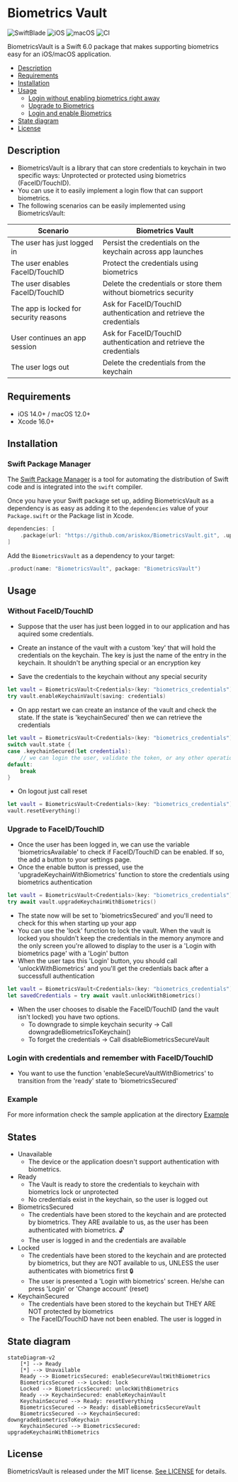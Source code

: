 # Biometrics Vault

![SwiftBlade](https://img.shields.io/badge/Swift-6.0-orange.svg) ![iOS](https://img.shields.io/badge/iOS-14.0-blue.svg) ![macOS](https://img.shields.io/badge/macOS-12.0-blue.svg) ![CI](https://github.com/ariskox/BiometricsVault/actions/workflows/swift.yml/badge.svg?branch=main)

BiometricsVault is a Swift 6.0 package that makes supporting biometrics easy for an iOS/macOS application.

- [Description](#description)
- [Requirements](#requirements)
- [Installation](#installation)
- [Usage](#usage)
    - [Login without enabling biometrics right away](#without-faceidtouchid)
    - [Upgrade to Biometrics](#upgrade-to-faceidtouchid)
    - [Login and enable Biometrics ](#login-with-credentials-and-remember-with-faceidtouchid)
- [State diagram](#state-diagram)
- [License](#license)

## Description

- BiometricsVault is a library that can store credentials to keychain in two specific ways: Unprotected or protected using biometrics (FaceID/TouchID).
- You can use it to easily implement a login flow that can support biometrics.
- The following scenarios can be easily implemented using BiometricsVault:
  
| Scenario                                 | Biometrics Vault                                                      |
| ---------------------------------------- | --------------------------------------------------------------------- |
| The user has just logged in              | Persist the credentials on the keychain across app launches           |
| The user enables FaceID/TouchID          | Protect the credentials using biometrics                              |
| The user disables FaceID/TouchID         | Delete the credentials or store them without biometrics security      |
| The app is locked for security reasons   | Ask for FaceID/TouchID authentication and retrieve the credentials    |
| User continues an app session            | Ask for FaceID/TouchID authentication and retrieve the credentials    |
| The user logs out                        | Delete the credentials from the keychain                              |

## Requirements

- iOS 14.0+ / macOS 12.0+
- Xcode 16.0+

## Installation

### Swift Package Manager

The [Swift Package Manager](https://swift.org/package-manager/) is a tool for automating the distribution of Swift code and is integrated into the `swift` compiler.

Once you have your Swift package set up, adding BiometricsVault as a dependency is as easy as adding it to the `dependencies` value of your `Package.swift` or the Package list in Xcode.

```swift
dependencies: [
    .package(url: "https://github.com/ariskox/BiometricsVault.git", .upToNextMajor(from: "1.0.0"))
]
```

Add the `BiometricsVault` as a dependency to your target:

```swift
.product(name: "BiometricsVault", package: "BiometricsVault")
```

## Usage

### Without FaceID/TouchID

- Suppose that the user has just been logged in to our application and has aquired some credentials.

- Create an instance of the vault with a custom 'key' that will hold the credentials on the keychain. The key is just the name of the entry in the keychain. It shouldn't be anything special or an encryption key
- Save the credentials to the keychain without any special security 
```swift
let vault = BiometricsVault<Credentials>(key: "biometrics_credentials")
try vault.enableKeychainVault(saving: credentials)
```
- On app restart we can create an instance of the vault and check the state. If the state is 'keychainSecured' then we can retrieve the credentials
```swift
let vault = BiometricsVault<Credentials>(key: "biometrics_credentials")
switch vault.state {
case .keychainSecured(let credentials):
    // we can login the user, validate the token, or any other operation we'd like
default:
    break
}
```
- On logout just call reset
```swift
let vault = BiometricsVault<Credentials>(key: "biometrics_credentials")
vault.resetEverything()
```

### Upgrade to FaceID/TouchID

- Once the user has been logged in, we can use the variable 'biometricsAvailable' to check if FaceID/TouchID can be enabled. If so, the add a button to your settings page.
- Once the enable button is pressed, use the 'upgradeKeychainWithBiometrics' function to store the credentials using biometrics authentication

```swift
let vault = BiometricsVault<Credentials>(key: "biometrics_credentials")
try await vault.upgradeKeychainWithBiometrics()
```
- The state now will be set to 'biometricsSecured' and you'll need to check for this when starting up your app
- You can use the 'lock' function to lock the vault. When the vault is locked you shouldn't keep the credentials in the memory anymore and the only screen you're allowed to display to the user is a 'Login with biometrics page' with a 'Login' button
- When the user taps this 'Login' button, you should call 'unlockWithBiometrics' and you'll get the credentials back after a successfull authentication

```swift
let vault = BiometricsVault<Credentials>(key: "biometrics_credentials")
let savedCredentials = try await vault.unlockWithBiometrics()
```

- When the user chooses to disable the FaceID/TouchID (and the vault isn't locked) you have two options. 
    - To downgrade to simple keychain security -> Call downgradeBiometricsToKeychain()
    - To forget the credentials -> Call disableBiometricsSecureVault

### Login with credentials and remember with FaceID/TouchID

- You want to use the function 'enableSecureVaultWithBiometrics' to transition from the 'ready' state to 'biometricsSecured'

### Example

For more information check the sample application at the directory [Example](https://github.com/ariskox/BiometricsVault/tree/main/Example)

## States

- Unavailable
    - The device or the application doesn't support authentication with biometrics.
- Ready
    - The Vault is ready to store the credentials to keychain with biometrics lock or unprotected
    - No credentials exist in the keychain, so the user is logged out
- ΒiometricsSecured
    - The credentials have been stored to the keychain and are protected by biometrics. They ARE available to us, as the user has been authenticated with biometrics. 🔓
    - The user is logged in and the credentials are available
- Locked
    - The credentials have been stored to the keychain and are protected by biometrics, but they are NOT available to us, UNLESS the user authenticates with biometrics first 🔒
    - The user is presented a 'Login with biometrics' screen. He/she can press 'Login' or 'Change account' (reset)
- KeychainSecured 
    - The credentials have been stored to the keychain but THEY ARE NOT protected by biometrics
    - The FaceID/TouchID have not been enabled. The user is logged in
  
## State diagram

```mermaid
stateDiagram-v2
    [*] --> Ready
    [*] --> Unavailable
    Ready --> ΒiometricsSecured: enableSecureVaultWithBiometrics
    ΒiometricsSecured --> Locked: lock
    Locked --> ΒiometricsSecured: unlockWithBiometrics
    Ready --> KeychainSecured: enableKeychainVault
    KeychainSecured --> Ready: resetEverything
    ΒiometricsSecured --> Ready: disableBiometricsSecureVault
    ΒiometricsSecured --> KeychainSecured: downgradeBiometricsToKeychain
    KeychainSecured --> ΒiometricsSecured: upgradeKeychainWithBiometrics
```

## License

BiometricsVault is released under the MIT license. [See LICENSE](https://github.com/ariskox/BiometricsVault/blob/master/LICENSE) for details.
